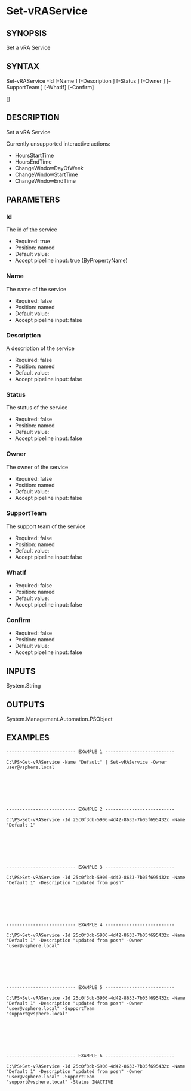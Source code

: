 # Set-vRAService

## SYNOPSIS
    
Set a vRA Service

## SYNTAX
 Set-vRAService -Id <String> [-Name <String>] [-Description <String>] [-Status <String>] [-Owner <String>] [-SupportTeam <String>] [-WhatIf] [-Confirm]  [<CommonParameters>]    

## DESCRIPTION

Set a vRA Service

Currently unsupported interactive actions:

* HoursStartTime
* HoursEndTime
* ChangeWindowDayOfWeek
* ChangeWindowStartTime
* ChangeWindowEndTime

## PARAMETERS


### Id

The id of the service

* Required: true
* Position: named
* Default value: 
* Accept pipeline input: true (ByPropertyName)

### Name

The name of the service

* Required: false
* Position: named
* Default value: 
* Accept pipeline input: false

### Description

A description of the service

* Required: false
* Position: named
* Default value: 
* Accept pipeline input: false

### Status

The status of the service

* Required: false
* Position: named
* Default value: 
* Accept pipeline input: false

### Owner

The owner of the service

* Required: false
* Position: named
* Default value: 
* Accept pipeline input: false

### SupportTeam

The support team of the service

* Required: false
* Position: named
* Default value: 
* Accept pipeline input: false

### WhatIf


* Required: false
* Position: named
* Default value: 
* Accept pipeline input: false

### Confirm


* Required: false
* Position: named
* Default value: 
* Accept pipeline input: false

## INPUTS

System.String

## OUTPUTS

System.Management.Automation.PSObject

## EXAMPLES
```
-------------------------- EXAMPLE 1 --------------------------

C:\PS>Get-vRAService -Name "Default" | Set-vRAService -Owner user@vsphere.local







-------------------------- EXAMPLE 2 --------------------------

C:\PS>Set-vRAService -Id 25c0f3db-5906-4d42-8633-7b05f695432c -Name "Default 1"







-------------------------- EXAMPLE 3 --------------------------

C:\PS>Set-vRAService -Id 25c0f3db-5906-4d42-8633-7b05f695432c -Name "Default 1" -Description "updated from posh"







-------------------------- EXAMPLE 4 --------------------------

C:\PS>Set-vRAService -Id 25c0f3db-5906-4d42-8633-7b05f695432c -Name "Default 1" -Description "updated from posh" -Owner "user@vsphere.local"







-------------------------- EXAMPLE 5 --------------------------

C:\PS>Set-vRAService -Id 25c0f3db-5906-4d42-8633-7b05f695432c -Name "Default 1" -Description "updated from posh" -Owner "user@vsphere.local" -SupportTeam 
"support@vsphere.local"







-------------------------- EXAMPLE 6 --------------------------

C:\PS>Set-vRAService -Id 25c0f3db-5906-4d42-8633-7b05f695432c -Name "Default 1" -Description "updated from posh" -Owner "user@vsphere.local" -SupportTeam 
"support@vsphere.local" -Status INACTIVE
```

